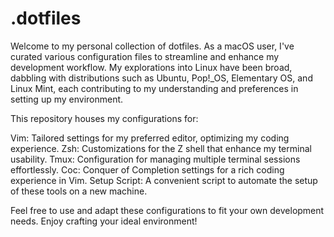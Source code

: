 # .dotfiles

Welcome to my personal collection of dotfiles. As a macOS user, I've curated various configuration files to streamline and enhance my development workflow. My explorations into Linux have been broad, dabbling with distributions such as Ubuntu, Pop!_OS, Elementary OS, and Linux Mint, each contributing to my understanding and preferences in setting up my environment.

This repository houses my configurations for:

Vim: Tailored settings for my preferred editor, optimizing my coding experience.
Zsh: Customizations for the Z shell that enhance my terminal usability.
Tmux: Configuration for managing multiple terminal sessions effortlessly.
Coc: Conquer of Completion settings for a rich coding experience in Vim.
Setup Script: A convenient script to automate the setup of these tools on a new machine.

Feel free to use and adapt these configurations to fit your own development needs. Enjoy crafting your ideal environment!

